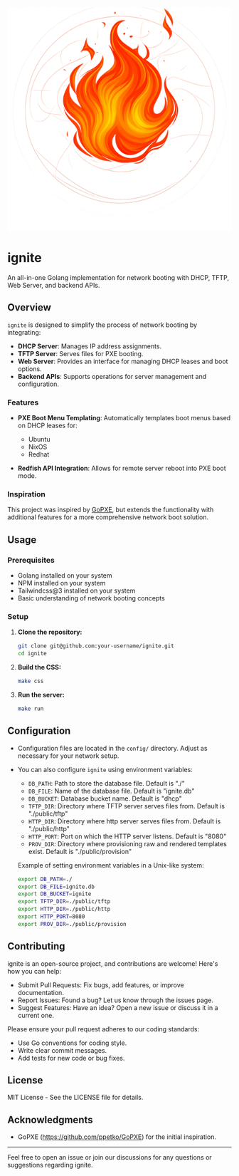 
![Ignite Small](./public/http/img/Ignite_small.png?raw=true)

# ignite

An all-in-one Golang implementation for network booting with DHCP, TFTP, Web Server, and backend APIs.

## Overview

`ignite` is designed to simplify the process of network booting by integrating:

- **DHCP Server**: Manages IP address assignments.
- **TFTP Server**: Serves files for PXE booting.
- **Web Server**: Provides an interface for managing DHCP leases and boot options.
- **Backend APIs**: Supports operations for server management and configuration.

### Features

- **PXE Boot Menu Templating**: Automatically templates boot menus based on DHCP leases for:
  - Ubuntu
  - NixOS
  - Redhat

- **Redfish API Integration**: Allows for remote server reboot into PXE boot mode.

### Inspiration

This project was inspired by [GoPXE](https://github.com/ppetko/GoPXE), but extends the functionality with additional features for a more comprehensive network boot solution.

## Usage

### Prerequisites

- Golang installed on your system
- NPM installed on your system
- Tailwindcss@3 installed on your system
- Basic understanding of network booting concepts

### Setup

1. **Clone the repository:**
   ```sh
   git clone git@github.com:your-username/ignite.git
   cd ignite
   ```

2. **Build the CSS:**
   ```sh
   make css
   ```

3. **Run the server:**
   ```sh
   make run
   ```

## Configuration


- Configuration files are located in the `config/` directory. Adjust as necessary for your network setup.
- You can also configure `ignite` using environment variables:

  - `DB_PATH`: Path to store the database file. Default is "./"
  - `DB_FILE`: Name of the database file. Default is "ignite.db"
  - `DB_BUCKET`: Database bucket name. Default is "dhcp"
  - `TFTP_DIR`: Directory where TFTP server serves files from. Default is "./public/tftp"
  - `HTTP_DIR`: Directory where http server serves files from.  Default is "./public/http"
  - `HTTP_PORT`: Port on which the HTTP server listens. Default is "8080"
  - `PROV_DIR`: Directory where provisioning raw and rendered templates exist.  Default is "./public/provision"

  Example of setting environment variables in a Unix-like system:
  
  ```bash
  export DB_PATH=./
  export DB_FILE=ignite.db
  export DB_BUCKET=ignite
  export TFTP_DIR=./public/tftp
  export HTTP_DIR=./public/http
  export HTTP_PORT=8080
  export PROV_DIR=./public/provision
  ```

## Contributing

ignite is an open-source project, and contributions are welcome! Here's how you can help:

- Submit Pull Requests: Fix bugs, add features, or improve documentation.
- Report Issues: Found a bug? Let us know through the issues page.
- Suggest Features: Have an idea? Open a new issue or discuss it in a current one.

Please ensure your pull request adheres to our coding standards:

- Use Go conventions for coding style.
- Write clear commit messages.
- Add tests for new code or bug fixes.

## License

MIT License - See the LICENSE file for details.

## Acknowledgments

- GoPXE (https://github.com/ppetko/GoPXE) for the initial inspiration.

---

Feel free to open an issue or join our discussions for any questions or suggestions regarding ignite.